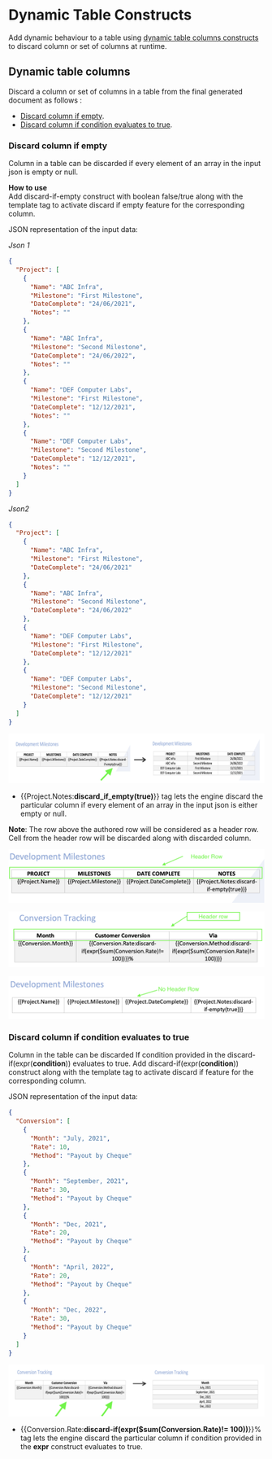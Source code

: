 # Dynamic Table Constructs
Add dynamic behaviour to a table using [dynamic table columns constructs](../document-generation-api/dynamictableconstructs.md#dynamic-table-columns) to discard column or set of columns at runtime.

## Dynamic table columns
Discard a column or set of columns in a table from the final generated document as follows :

- [Discard column if empty](../document-generation-api/dynamictableconstructs.md#discard-column-if-empty).
- [Discard column if condition evaluates to true](../document-generation-api/dynamictableconstructs.md#discard-column-if-condition-evaluates-to-true).

### Discard column if empty
Column in a table can be discarded if every element of an array in the input json is empty or null.

**How to use** <br/>
Add discard-if-empty construct with boolean false/true along with the template tag to activate discard if empty feature for the corresponding column.

JSON representation of the input data:

*Json 1*

```json
{
  "Project": [
    {
      "Name": "ABC Infra",
      "Milestone": "First Milestone",
      "DateComplete": "24/06/2021",
      "Notes": ""
    },
    {
      "Name": "ABC Infra",
      "Milestone": "Second Milestone",
      "DateComplete": "24/06/2022",
      "Notes": ""
    },
    {
      "Name": "DEF Computer Labs",
      "Milestone": "First Milestone",
      "DateComplete": "12/12/2021",
      "Notes": ""
    },
    {
      "Name": "DEF Computer Labs",
      "Milestone": "Second Milestone",
      "DateComplete": "12/12/2021",
      "Notes": ""
    }
  ]
}
```

*Json2*

```json
{
  "Project": [
    {
      "Name": "ABC Infra",
      "Milestone": "First Milestone",
      "DateComplete": "24/06/2021"
    },
    {
      "Name": "ABC Infra",
      "Milestone": "Second Milestone",
      "DateComplete": "24/06/2022"
    },
    {
      "Name": "DEF Computer Labs",
      "Milestone": "First Milestone",
      "DateComplete": "12/12/2021"
    },
    {
      "Name": "DEF Computer Labs",
      "Milestone": "Second Milestone",
      "DateComplete": "12/12/2021"
    }
  ]
}
```
![image](../images/discard_column_if_empty.png)

- {{Project.Notes:**discard_if_empty(true)**}} tag lets the engine discard the particular column if every element of an array in the input json is either empty or null.

**Note**: The row above the authored row will be considered as a header row. Cell from the header row will be discarded along with discarded column.

![image](../images/header_row1.png)

![image](../images/header_row2.png)

![image](../images/without_header_row.png)

### Discard column if condition evaluates to true
Column in the table can be discarded If condition provided in the discard-if(expr(**condition**)) evaluates to true. Add discard-if(expr(**condition**)) construct along with the template tag to activate discard if feature for the corresponding column.

JSON representation of the input data:

```json
{
  "Conversion": [
    {
      "Month": "July, 2021",
      "Rate": 10,
      "Method": "Payout by Cheque"
    },
    {
      "Month": "September, 2021",
      "Rate": 30,
      "Method": "Payout by Cheque"
    },
    {
      "Month": "Dec, 2021",
      "Rate": 20,
      "Method": "Payout by Cheque"
    },
    {
      "Month": "April, 2022",
      "Rate": 20,
      "Method": "Payout by Cheque"
    },
    {
      "Month": "Dec, 2022",
      "Rate": 30,
      "Method": "Payout by Cheque"
    }
  ]
}
```

![image](../images/discard_if_condition_true.png)

- {{Conversion.Rate:**discard-if(expr($sum(Conversion.Rate)!= 100))**}}% tag lets the engine discard the particular column if condition provided in the **expr** construct evaluates to true.

